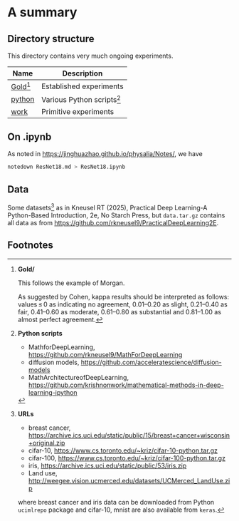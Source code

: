 # A summary

## Directory structure

This directory contains very much ongoing experiments.

Name | Description
-----|------------------------------------------
[Gold](Gold/)[^gold] | Established experiments
[python](python/) | Various Python scripts[^python]
[work](work/) | Primitive experiments

## On .ipynb

As noted in <https://jinghuazhao.github.io/physalia/Notes/>, we have

```bash
notedown ResNet18.md > ResNet18.ipynb
```

## Data

Some datasets[^url] as in Kneusel RT (2025), Practical Deep Learning-A Python-Based Introduction, 2e, No Starch Press, but `data.tar.gz` contains all data as from <https://github.com/rkneusel9/PracticalDeepLearning2E>.

## Footnotes

[^gold]: **Gold/**

    This follows the example of Morgan.

    As suggested by Cohen, kappa results should be interpreted as follows: values ≤ 0 as indicating no agreement, 0.01–0.20 as slight, 0.21–0.40 as fair, 0.41–0.60 as moderate, 0.61–0.80 as substantial and 0.81–1.00 as almost perfect agreement.

[^python]: **Python scripts**

    - MathforDeepLearning, <https://github.com/rkneusel9/MathForDeepLearning>
    - diffusion models, <https://github.com/acceleratescience/diffusion-models>
    - MathArchitectureofDeepLearning, <https://github.com/krishnonwork/mathematical-methods-in-deep-learning-ipython>

[^url]: **URLs**

    - breast cancer, <https://archive.ics.uci.edu/static/public/15/breast+cancer+wisconsin+original.zip>
    - cifar-10, <https://www.cs.toronto.edu/~kriz/cifar-10-python.tar.gz>
    - cifar-100, <https://www.cs.toronto.edu/~kriz/cifar-100-python.tar.gz>
    - iris, <https://archive.ics.uci.edu/static/public/53/iris.zip>
    - Land use, <http://weegee.vision.ucmerced.edu/datasets/UCMerced_LandUse.zip>

    where breast cancer and iris data can be downloaded from Python `ucimlrepo` package and cifar-10, mnist are also available from `keras`.

